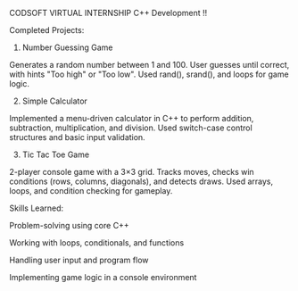 CODSOFT VIRTUAL INTERNSHIP C++ Development !!

Completed Projects:

1. Number Guessing Game

Generates a random number between 1 and 100.
User guesses until correct, with hints "Too high" or "Too low".
Used rand(), srand(), and loops for game logic.

2. Simple Calculator

Implemented a menu-driven calculator in C++ to perform addition, subtraction, multiplication, and division.
Used switch-case control structures and basic input validation.

3. Tic Tac Toe Game

2-player console game with a 3×3 grid.
Tracks moves, checks win conditions (rows, columns, diagonals), and detects draws.
Used arrays, loops, and condition checking for gameplay.

Skills Learned:

Problem-solving using core C++

Working with loops, conditionals, and functions

Handling user input and program flow

Implementing game logic in a console environment
